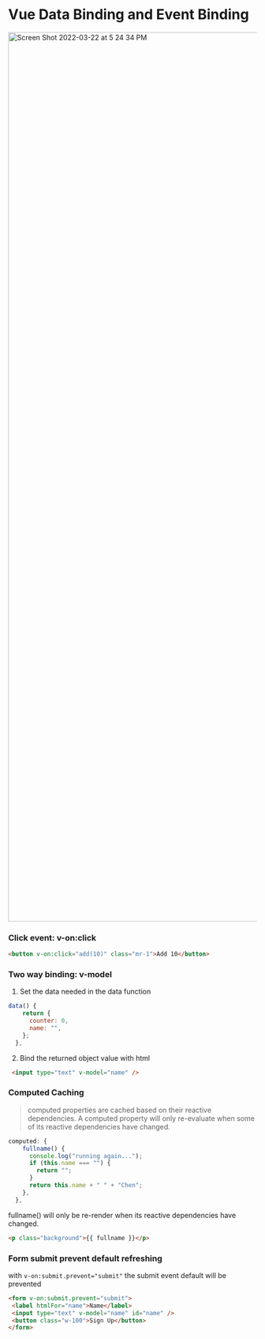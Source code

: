 # Vue Data Binding and Event Binding
 
<img width="1800" alt="Screen Shot 2022-03-22 at 5 24 34 PM" src="https://user-images.githubusercontent.com/10693128/159540032-1c15e85a-991c-442f-bed1-69c5c39b28bf.png">

### Click event: v-on:click
```html
<button v-on:click="add(10)" class="mr-1">Add 10</button>
```

### Two way binding: v-model
1. Set the data needed in the data function
```js
data() {
    return {
      counter: 0,
      name: "",
    };
  },
 ```
2. Bind the returned object value with html
```html
 <input type="text" v-model="name" />
```

### Computed Caching
>computed properties are cached based on their reactive dependencies. A computed property will only re-evaluate when some of its reactive dependencies have changed. 
```js
computed: {
    fullname() {
      console.log("running again...");
      if (this.name === "") {
        return "";
      }
      return this.name + " " + "Chen";
    },
  },
```
fullname() will only be re-render when its reactive dependencies have changed.
```html
<p class="background">{{ fullname }}</p>
```

### Form submit prevent default refreshing
with ```v-on:submit.prevent="submit"``` the submit event default will be prevented
```html
<form v-on:submit.prevent="submit">
 <label htmlFor="name">Name</label>
 <input type="text" v-model="name" id="name" />
 <button class="w-100">Sign Up</button>
</form>
```

